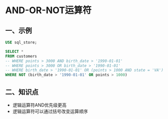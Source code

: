 # AND-OR-NOT运算符

## 一、示例

```sql
USE sql_store;

SELECT *
FROM customers
-- WHERE points > 3000 AND birth_date > '1990-01-01'
-- WHERE points > 3000 OR birth_date > '1990-01-01'
-- WHERE birth_date > '1990-01-01' OR (points > 1000 AND state = 'VA')
WHERE NOT (birth_date > '1990-01-01' OR points > 1000)
```

## 二、知识点

- 逻辑运算符AND优先级更高
- 逻辑运算符可以通过括号改变运算顺序
